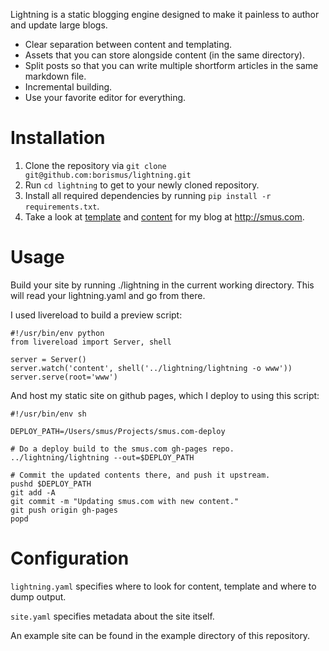 Lightning is a static blogging engine designed to make it painless to author and
update large blogs. 

- Clear separation between content and templating.
- Assets that you can store alongside content (in the same directory).
- Split posts so that you can write multiple shortform articles in the same
  markdown file.
- Incremental building.
- Use your favorite editor for everything.

# Installation

1. Clone the repository via `git clone git@github.com:borismus/lightning.git`
2. Run `cd lightning` to get to your newly cloned repository.
2. Install all required dependencies by running `pip install -r requirements.txt`.
4. Take a look at [template][] and [content][] for my blog at <http://smus.com>.

[template]: https://github.com/borismus/smus.com-template
[content]: https://github.com/borismus/smus.com

# Usage

Build your site by running ./lightning in the current working directory. This
will read your lightning.yaml and go from there.

I used livereload to build a preview script:

    #!/usr/bin/env python
    from livereload import Server, shell

    server = Server()
    server.watch('content', shell('../lightning/lightning -o www'))
    server.serve(root='www')

And host my static site on github pages, which I deploy to using this script:

    #!/usr/bin/env sh

    DEPLOY_PATH=/Users/smus/Projects/smus.com-deploy

    # Do a deploy build to the smus.com gh-pages repo.
    ../lightning/lightning --out=$DEPLOY_PATH

    # Commit the updated contents there, and push it upstream.
    pushd $DEPLOY_PATH
    git add -A
    git commit -m "Updating smus.com with new content."
    git push origin gh-pages
    popd


# Configuration

`lightning.yaml` specifies where to look for content, template and where
to dump output.

`site.yaml` specifies metadata about the site itself.

An example site can be found in the example directory of this repository.
